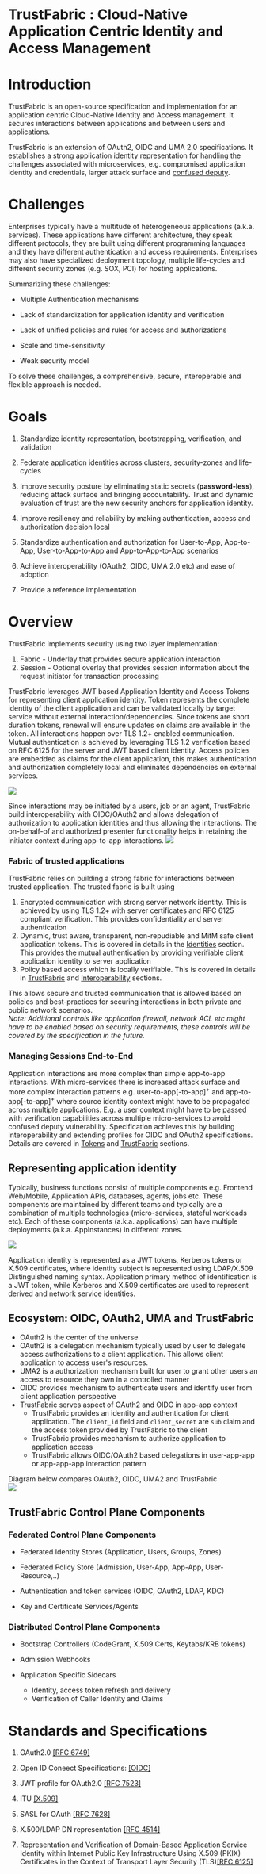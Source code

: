 # TrustFabric : Cloud-Native Application Centric Identity and Access Management

Introduction
============

TrustFabric is an open-source specification and implementation for an application
centric Cloud-Native Identity and Access management. It secures interactions
between applications and between users and applications.

TrustFabric is an extension of OAuth2, OIDC and UMA 2.0 specifications. 
It establishes a strong application identity representation for handling 
the challenges associated with microservices, e.g. compromised application
identity and credentials, larger attack surface and [confused deputy](https://en.wikipedia.org/wiki/Confused_deputy_problem).

Challenges
==========

Enterprises typically have a multitude of heterogeneous applications
(a.k.a. services). These applications have different architecture, they
speak different protocols, they are built using different programming
languages and they have different authentication and access
requirements. Enterprises may also have specialized deployment topology,
multiple life-cycles and different security zones (e.g. SOX, PCI) for
hosting applications.

Summarizing these challenges:

-   Multiple Authentication mechanisms

-   Lack of standardization for application identity and verification

-   Lack of unified policies and rules for access and authorizations

-   Scale and time-sensitivity

-   Weak security model

To solve these challenges, a comprehensive, secure, interoperable and
flexible approach is needed.

Goals
=====

1.  Standardize identity representation, bootstrapping, verification, and 
    validation

1.  Federate application identities across clusters, security-zones and life-cycles

1.  Improve security posture by eliminating static secrets (**password-less**), reducing attack surface and bringing accountability. Trust and dynamic evaluation of trust are the new security anchors for application identity. 

1.  Improve resiliency and reliability by making authentication, access and authorization decision local

1.  Standardize authentication and authorization for User-to-App, App-to-App, 
    User-to-App-to-App and App-to-App-to-App scenarios

1.  Achieve interoperability (OAuth2, OIDC, UMA 2.0 etc) and ease of adoption

1.  Provide a reference implementation

Overview
========
TrustFabric implements security using two layer implementation:
1. Fabric - Underlay that provides secure application interaction
2. Session - Optional overlay that provides session information about the request initiator for transaction processing


TrustFabric leverages JWT based Application Identity and Access Tokens for representing client application identity. Token represents the complete identity of the client application and can be validated locally by target service without external
interaction/dependencies. Since tokens are short duration tokens,
renewal will ensure updates on claims are available in the token. All interactions happen over TLS 1.2+ enabled communication.  
Mutual authentication is achieved by leveraging TLS 1.2 verification based on RFC 6125 for the server and JWT based client identity. Access policies are embedded as claims for the client application, this makes authentication and authorization completely local and eliminates dependencies on external services.

![](./media/Application-overview.png)

Since interactions may be initiated by a users, job or an agent, TrustFabric build interoperability with OIDC/OAuth2 and allows delegation of authorization to application identities and thus allowing the interactions. The on-behalf-of and authorized presenter functionality helps in retaining the initiator context during app-to-app interactions.
![](./media/TrustFabric-UserSession.png)

### Fabric of trusted applications
TrustFabric relies on building a strong fabric for interactions between trusted application. The trusted fabric is built using 
1.  Encrypted communication with strong server network identity. This is achieved by using TLS 1.2+ with server certificates and RFC 6125 compliant verification. This provides confidentiality and server authentication
1.  Dynamic, trust aware, transparent, non-repudiable  and MitM safe client application tokens. This is covered in details in the [Identities](./Identity.md) section. This provides the mutual authentication by providing verifiable client application identity to server application
1.  Policy based access which is locally verifiable. This is covered in details in [TrustFabric](./TrustFabric.md) and [Interoperability](./InterOp.md) sections.

This allows secure and trusted communication that is allowed based on policies and best-practices for securing interactions in both private and public network scenarios.   
*Note: Additional controls like application firewall, network ACL etc might have to be enabled based on security requirements, these controls will be covered by the specification in the future.*

### Managing Sessions End-to-End
Application interactions are more complex than simple app-to-app interactions. With micro-services there is increased attack surface and more complex interaction patterns e.g. user-to-app[-to-app]<sup>\+</sup> and app-to-app[-to-app]<sup>\+</sup> where source identity context might have to be propagated across multiple applications. E.g. a user context might have to be passed with verification capabilities across multiple micro-services to avoid confused deputy vulnerability.
Specification achieves this by building interoperability and extending profiles for OIDC and OAuth2 specifications. Details are covered in [Tokens](./Tokens.md) and [TrustFabric](./TrustFabric.md) sections.


Representing application identity
---------------------------------

Typically, business functions consist of multiple components e.g.
Frontend Web/Mobile, Application APIs, databases, agents, jobs etc. 
These components are maintained by different teams and typically are a 
combination of multiple technologies (micro-services, stateful workloads 
etc). Each of these components (a.k.a. applications) can have multiple 
deployments (a.k.a. AppInstances) in different zones.

![](./media/Application-Components.png)

Application identity is represented as a JWT tokens, Kerberos tokens or X.509 certificates, where identity subject is represented using LDAP/X.509 Distinguished naming syntax. Application primary method of identification is a JWT token, while Kerberos and X.509 certificates are used to represent derived and network service identities.

Ecosystem: OIDC, OAuth2, UMA and TrustFabric
---------------------------------------
* OAuth2 is the center of the universe
* OAuth2 is a delegation mechanism typically used by user to delegate access authorizations to a client application. This allows client application to access user's resources.
* UMA2 is a authorization mechanism built for user to grant other users an access to resource they own in a controlled manner
* OIDC provides mechanism to authenticate users and identify user from client application perspective
* TrustFabric serves aspect of OAuth2 and OIDC in app-app context
  * TrustFabric provides an identity and authentication for client application. The `client_id` field and `client_secret` are `sub` claim and the access token provided by TrustFabric to the client
  * TrustFabric provides mechanism to authorize application to application access
  * TrustFabric allows OIDC/OAuth2 based delegations in user-app-app or app-app-app interaction pattern  

Diagram below compares OAuth2, OIDC, UMA2 and TrustFabric  
![](./media/Application-Compare.png)

  
TrustFabric Control Plane Components
------------------------------------

### Federated Control Plane Components

-   Federated Identity Stores (Application, Users, Groups, Zones)

-   Federated Policy Store (Admission, User-App, App-App,
    User-Resource,..)

-   Authentication and token services (OIDC, OAuth2, LDAP, KDC)

-   Key and Certificate Services/Agents

### Distributed Control Plane Components

-   Bootstrap Controllers (CodeGrant, X.509 Certs, Keytabs/KRB tokens)

-   Admission Webhooks

-   Application Specific Sidecars 
    -   Identity, access token refresh and delivery
    -   Verification of Caller Identity and Claims

Standards and Specifications
============================

1.  OAuth2.0 [[RFC 6749]](https://tools.ietf.org/html/rfc6749)

1.  Open ID Coneect Specifications: [[OIDC]](https://openid.net/developers/specs/)

1.  JWT profile for OAuth2.0 [[RFC 7523]](https://tools.ietf.org/html/rfc7523)

1.  ITU [[X.509]](https://www.itu.int/rec/T-REC-X.509/en)

1.  SASL for OAuth [[RFC 7628]](https://tools.ietf.org/html/rfc7628)

1.  X.500/LDAP DN representation [[RFC 4514]](https://tools.ietf.org/html/rfc4514)

1.  Representation and Verification of Domain-Based Application Service
    Identity within Internet Public Key Infrastructure Using X.509 (PKIX)
    Certificates in the Context of Transport Layer Security (TLS)[[RFC 6125]](https://tools.ietf.org/html/rfc6125)
